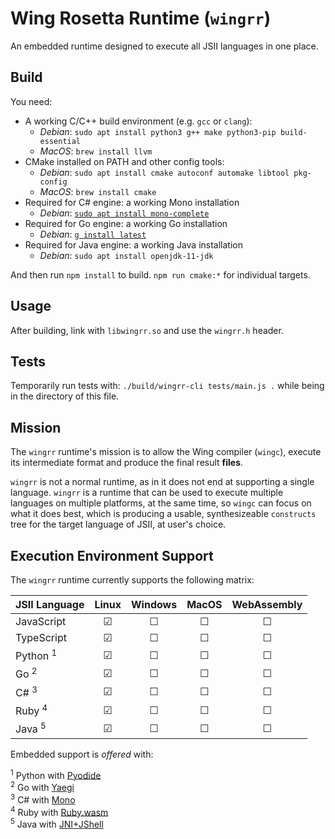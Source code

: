 # Wing Rosetta Runtime (`wingrr`)

An embedded runtime designed to execute all JSII languages in one place.

## Build

You need:

- A working C/C++ build environment (e.g. `gcc` or `clang`):
  - _Debian_: `sudo apt install python3 g++ make python3-pip build-essential`
  - _MacOS_: `brew install llvm`
- CMake installed on PATH and other config tools:
  - _Debian_: `sudo apt install cmake autoconf automake libtool pkg-config`
  - _MacOS_: `brew install cmake`
- Required for C# engine: a working Mono installation
  - _Debian_: [`sudo apt install mono-complete`](https://www.mono-project.com/)
- Required for Go engine: a working Go installation
  - _Debian_: [`g install latest`](https://github.com/stefanmaric/g)
- Required for Java engine: a working Java installation
  - _Debian_: `sudo apt install openjdk-11-jdk`

And then run `npm install` to build. `npm run cmake:*` for individual targets.

## Usage

After building, link with `libwingrr.so` and use the `wingrr.h` header.

## Tests

Temporarily run tests with: `./build/wingrr-cli tests/main.js .` while being in
the directory of this file.

## Mission

The `wingrr` runtime's mission is to allow the Wing compiler (`wingc`), execute
its intermediate format and produce the final result **files**.

`wingrr` is not a normal runtime, as in it does not end at supporting a single
language. `wingrr` is a runtime that can be used to execute multiple languages
on multiple platforms, at the same time, so `wingc` can focus on what it does
best, which is producing a usable, synthesizeable `constructs` tree for the
target language of JSII, at user's choice.

## Execution Environment Support

The `wingrr` runtime currently supports the following matrix:

| JSII Language       |  Linux  | Windows |  MacOS  | WebAssembly |
| :------------------ | :-----: | :-----: | :-----: | :---------: |
| JavaScript          | &#9745; | &#9744; | &#9744; |   &#9744;   |
| TypeScript          | &#9745; | &#9744; | &#9744; |   &#9744;   |
| Python <sup>1</sup> | &#9745; | &#9744; | &#9744; |   &#9744;   |
| Go <sup>2</sup>     | &#9745; | &#9744; | &#9744; |   &#9744;   |
| C# <sup>3</sup>     | &#9745; | &#9744; | &#9744; |   &#9744;   |
| Ruby <sup>4</sup>   | &#9745; | &#9744; | &#9744; |   &#9744;   |
| Java <sup>5</sup>   | &#9745; | &#9744; | &#9744; |   &#9744;   |

Embedded support is _offered_ with:

<sup>1</sup> Python with [Pyodide](https://pyodide.org)<br />
<sup>2</sup> Go with [Yaegi](https://github.com/traefik/yaegi)<br />
<sup>3</sup> C# with [Mono](https://www.mono-project.com)<br />
<sup>4</sup> Ruby with [Ruby.wasm](https://github.com/ruby/ruby.wasm)<br />
<sup>5</sup> Java with [JNI+JShell](https://docs.oracle.com/javase/9/jshell)
